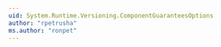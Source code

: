 ```yaml
---
uid: System.Runtime.Versioning.ComponentGuaranteesOptions
author: "rpetrusha"
ms.author: "ronpet"
---
```

